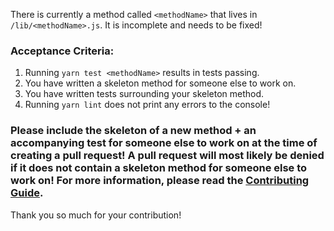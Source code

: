 There is currently a method called `<methodName>` that lives in `/lib/<methodName>.js`.
It is incomplete and needs to be fixed!

### Acceptance Criteria:
1. Running `yarn test <methodName>` results in tests passing.
2. You have written a skeleton method for someone else to work on.
3. You have written tests surrounding your skeleton method.
4. Running `yarn lint` does not print any errors to the console!

### Please include the skeleton of a new method + an accompanying test for someone else to work on at the time of creating a pull request! A pull request will most likely be denied if it does not contain a skeleton method for someone else to work on! For more information, please read the [Contributing Guide](https://github.com/BlakeGuilloud/ganon/blob/master/CONTRIBUTING.md).


Thank you so much for your contribution!